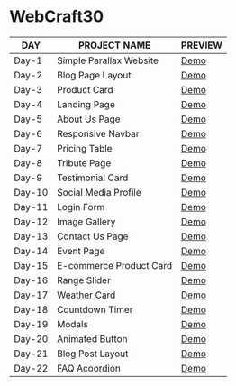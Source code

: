 # WebCraft30
| DAY | PROJECT NAME | PREVIEW |
|-----|--------------|---------|
|Day-1| Simple Parallax Website | [Demo](https://manuacharya55.github.io/WebCraft30/Day-1/)|
|Day-2| Blog Page Layout | [Demo](https://manuacharya55.github.io/WebCraft30/Day-2/)|
|Day-3| Product Card | [Demo](https://manuacharya55.github.io/WebCraft30/Day-3/)|
|Day-4| Landing Page | [Demo](https://manuacharya55.github.io/WebCraft30/Day-4/)|
|Day-5| About Us Page | [Demo](https://manuacharya55.github.io/WebCraft30/Day-5/)|
|Day-6| Responsive Navbar | [Demo](https://manuacharya55.github.io/WebCraft30/Day-6/)|
|Day-7| Pricing Table |  [Demo](https://manuacharya55.github.io/WebCraft30/Day-7/)|
|Day-8| Tribute Page | [Demo](https://manuacharya55.github.io/WebCraft30/Day-8/)|
|Day-9| Testimonial Card | [Demo](https://manuacharya55.github.io/WebCraft30/Day-9/)|
|Day-10| Social Media Profile | [Demo](https://manuacharya55.github.io/WebCraft30/Day-10/)|
|Day-11| Login Form | [Demo](https://manuacharya55.github.io/WebCraft30/Day-11/)|
|Day-12| Image Gallery | [Demo](https://manuacharya55.github.io/WebCraft30/Day-12/)|
|Day-13| Contact Us Page | [Demo](https://manuacharya55.github.io/WebCraft30/Day-13/)|
|Day-14| Event Page | [Demo](https://manuacharya55.github.io/WebCraft30/Day-14/)|
|Day-15| E-commerce Product Card | [Demo](https://manuacharya55.github.io/WebCraft30/Day-15/)|
|Day-16| Range Slider | [Demo](https://manuacharya55.github.io/WebCraft30/Day-16/)|
|Day-17| Weather Card | [Demo](https://manuacharya55.github.io/WebCraft30/Day-17/)|
|Day-18| Countdown Timer | [Demo](https://manuacharya55.github.io/WebCraft30/Day-18/)|
|Day-19| Modals | [Demo](https://manuacharya55.github.io/WebCraft30/Day-19/)|
|Day-20| Animated Button | [Demo](https://manuacharya55.github.io/WebCraft30/Day-20/)|
|Day-21| Blog Post Layout | [Demo](https://manuacharya55.github.io/WebCraft30/Day-21/)|
|Day-22| FAQ Acoordion | [Demo](https://manuacharya55.github.io/WebCraft30/Day-22/)|

